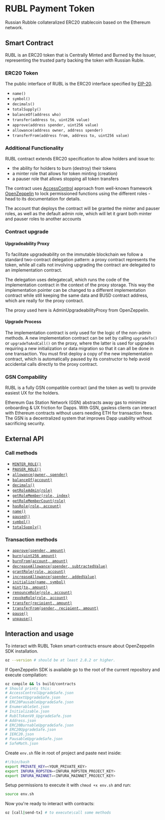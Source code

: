 # RUBL Payment Token
Russian Rubble collateralized ERC20 stablecoin based on the Ethereum network.

## Smart Contract
RUBL is an ERC20 token that is Centrally Minted and Burned by the Issuer, representing the trusted party backing the token with Russian Ruble.

### ERC20 Token
The public interface of RUBL is the ERC20 interface specified by [EIP-20](https://github.com/ethereum/EIPs/blob/master/EIPS/eip-20.md).

- `name()`
- `symbol()`
- `decimals()`
- `totalSupply()`
- `balanceOf(address who)`
- `transfer(address to, uint256 value)`
- `approve(address spender, uint256 value)`
- `allowance(address owner, address spender)`
- `transferFrom(address from, address to, uint256 value)`


### Additional Functionality
RUBL contract extends ERC20 specification to allow holders and issue to:
 *  the ability for holders to burn (destroy) their tokens
 *  a minter role that allows for token minting (creation)
 *  a pauser role that allows stopping all token transfers
 

The contract uses [AccessControl](https://github.com/OpenZeppelin/openzeppelin-contracts-ethereum-package/blob/master/contracts/access/AccessControl.sol) approach from well-known framework [OpenZeppelin](https://github.com/OpenZeppelin/openzeppelin-contracts-ethereum-package) to lock permissioned functions using the different roles - head to its documentation for details.

The account that deploys the contract will be granted the minter and pauser roles, as well as the default admin role, which will let it grant both minter and pauser roles to another accounts

### Contract upgrade

#### Upgradeability Proxy
To facilitate upgradeability on the immutable blockchain we follow a standard two-contract delegation pattern: a proxy contract represents the token, while all calls not involving upgrading the contract are delegated to an implementation contract.

The delegation uses delegatecall, which runs the code of the implementation contract in the context of the proxy storage. This way the implementation pointer can be changed to a different implementation contract while still keeping the same data and BUSD contract address, which are really for the proxy contract.

The proxy used here is AdminUpgradeabilityProxy from OpenZeppelin.

#### Upgrade Process
The implementation contract is only used for the logic of the non-admin methods. A new implementation contract can be set by calling `upgradeTo()` or `upgradeToAndCall()` on the proxy, where the latter is used for upgrades requiring a new initialization or data migration so that it can all be done in one transaction. You must first deploy a copy of the new implementation contract, which is automatically paused by its constructor to help avoid accidental calls directly to the proxy contract.


### GSN Compability 
RUBL is a fully GSN compatible contract (and the token as well) to provide easiest UX for the holders.

Ethereum Gas Station Network (GSN) abstracts away gas to minimize onboarding & UX friction for Dapps. With GSN, gasless clients can interact with Ethereum contracts without users needing ETH for transaction fees. The GSN is a decentralized system that improves Dapp usability without sacrificing security.


## External API

### Call methods
* [`MINTER_ROLE()`](API.md#MINTER_ROLE)
* [`PAUSER_ROLE()`](API.md#PAUSER_ROLE)
* [`allowance(owner, spender)`](API.md#allowanceowner-spender)
* [`balanceOf(account)`](API.md#balanceOfaccount)
* [`decimals()`](API.md#decimals)
* [`getRoleAdmin(role)`](API.md#getRoleAdminrole)
* [`getRoleMember(role, index)`](API.md#getRoleMemberrole-index)
* [`getRoleMemberCount(role)`](API.md#getRoleMemberCountrole)
* [`hasRole(role, account)`](API.md#hasRolerole-account)
* [`name()`](API.md#name)
* [`paused()`](API.md#paused)
* [`symbol()`](API.md#symbol)
* [`totalSupply()`](API.md#totalSupply)

### Transaction methods
* [`approve(spender, amount)`](API.md#approvespender-amount)
* [`burn(uint256 amount)`](API.md#burnamount)
* [`burnFrom(account, amount)`](API.md#burnFromaccount-amount)
* [`decreaseAllowance(spender, subtractedValue)`](API.md#decreaseAllowancespender-subtractedValue)
* [`grantRole(role, account)`](API.md#grantRolerole-account)
* [`increaseAllowance(spender, addedValue)`](API.md#increaseAllowancespender-addedValue)
* [`initialize(name, symbol)`](API.md#initializename-symbol)
* [`mint(to, amount)`](API.md#mintto-amount)
* [`renounceRole(role, account)`](API.md#renounceRolerole-account)
* [`revokeRole(role, account)`](API.md#revokeRolerole-account)
* [`transfer(recipient, amount)`](API.md#transferrecipient-amount)
* [`transferFrom(sender, recipient, amount)`](API.md#transferFromsender-recipient-amount)
* [`pause()`](API.md#pause)
* [`unpause()`](API.md#unpause)


## Interaction and usage
To interact with RUBL Token smart-contracts ensure about OpenZeppelin SDK installation. 

```bash
oz --version # should be at least 2.8.2 or higher.
``` 

If OpenZeppelin SDK is available go to the root of the current repository and execute compilation:

```bash
oz compile && ls build/contracts
# Should prints this:
# AccessControlUpgradeSafe.json
# ContextUpgradeSafe.json
# ERC20PausableUpgradeSafe.json
# EnumerableSet.json
# Initializable.json
# RublTokenV0_UpgradeSafe.json
# Address.json
# ERC20BurnableUpgradeSafe.json
# ERC20UpgradeSafe.json
# IERC20.json
# PausableUpgradeSafe.json
# SafeMath.json
```

Create `env.sh` file in root of project and paste next inside:
```bash
#!/bin/bash
export PRIVATE_KEY=<YOUR_PRIVATE_KEY>
export INFURA_ROPSTEN=<INFURA_ROPSTEN_PROJECT_KEY>
export INFURA_MAINNET=<INFURA_MAINNET_PROJECT_KEY>
```

Setup permissions to execute it with `chmod +x env.sh` and run:

```bash
source env.sh
```

Now you're ready to interact with contracts:

```bash
oz [call|send-tx] # to execute\call some methods
```
